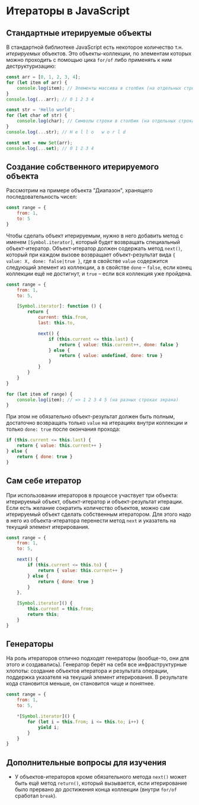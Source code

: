 # Итераторы в JavaScript

## Стандартные итерируемые объекты

В стандартной библиотеке JavaScript есть некоторое количество т.н. _итерируемых_ объектов. Это объекты-коллекции, по элементам которых можно проходить с помощью цика `for/of` либо применять к ним деструктуризацию:

```js
const arr = [0, 1, 2, 3, 4];
for (let item of arr) {
    console.log(item); // Элементы массива в столбик (на отдельных строках экрана)
}
console.log(...arr); // 0 1 2 3 4

const str = 'Hello world';
for (let char of str) {
    console.log(char); // Символы строки в столбик (на отдельных строках экрана)
}
console.log(...str); // H e l l o   w o r l d

const set = new Set(arr);
console.log(...set); // 0 1 2 3 4
```

## Создание собственного итерируемого объекта

Рассмотрим на примере объекта "Диапазон", хранящего последовательность чисел:

```js
const range = {
    from: 1,
    to: 5
}
```

Чтобы сделать объект итерируемым, нужно в него добавить метод с именем `[Symbol.iterator]`, который будет возвращать специальный объект-итератор. Объект-итератор должен содержать метод `next()`, который при каждом вызове возвращает объект-результат вида `{ value: X, done: false|true }`, где в свойстве `value` содержится следующий элемент из коллекции, а в свойстве `done` – `false`, если конец коллекции ещё не достигнут, и `true` – если вся коллекция уже пройдена.

```js
const range = {
    from: 1,
    to: 5,

    [Symbol.iterator]: function () {
        return {
            current: this.from,
            last: this.to,

            next() {
                if (this.current <= this.last) {
                    return { value: this.current++, done: false }
                } else {
                    return { value: undefined, done: true }
                }
            }
        }
    }
}

for (let item of range) {
    console.log(item); // => 1 2 3 4 5 (на разных строках экрана)
}
```

При этом не обязательно объект-результат должен быть полным, достаточно возвращать только `value` на итерациях внутри коллекции и только `done: true` после окончания прохода:

```js
if (this.current <= this.last) {
    return { value: this.current++ }
} else {
    return { done: true }
}
```

## Сам себе итератор

При использовании итераторов в процессе участвует три объекта: итерируемый объект, объект-итератор и объект-результат итерации. Если есть желание сократить количество объектов, можно сам итерируемый объект сделать собственным итератором. Для этого надо в него из объекта-итератора перенести метод `next` и указатель на текущий элемент итерирования.

```js
const range = {
    from: 1,
    to: 5,

    next() {
        if (this.current <= this.to) {
            return { value: this.current++ }
        } else {
            return { done: true }
        }
    },

    [Symbol.iterator]() {
        this.current = this.from;
        return this;
    }
}
```

## Генераторы

На роль итераторов отлично подходят генераторы (вообще-то, они для этого и создавались). Генератор берёт на себя все инфраструктурные хлопоты: создание объектов итератора и результата операции, поддержка указателя на текущий элемент итерирования. В результате кода становится меньше, он становится чище и понятнее.

```js
const range = {
    from: 1,
    to: 5,

    *[Symbol.iterator]() {
        for (let i = this.from; i <= this.to; i++) {
            yield i;
        }
    }
}
```

## Дополнительные вопросы для изучения

- У объектов-итераторов кроме обязательного метода `next()` может быть ещё метод `return()`, который вызывается, если итерирование было прервано до достижения конца коллекции (внутри `for/of` сработал `break`).
